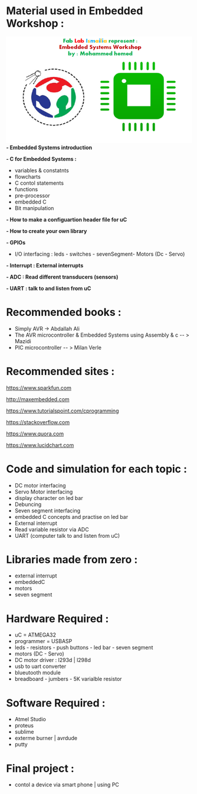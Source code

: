# Material used in Embedded Workshop : 

![](course.png)
**- Embedded Systems introduction**

**- C for Embedded Systems :**
- variables & constatnts
- flowcharts
- C contol statements 
- functions  
- pre-processor 
- embedded C
- Bit manipulation 

**- How to make a configuartion header file for uC** 

**- How to create your own library** 

**- GPIOs** 
- I/O interfacing : leds - switches - sevenSegment- Motors (Dc - Servo)  

**- Interrupt : External interrupts** 

**- ADC : Read different transducers (sensors)** 

**- UART : talk to and listen from uC**  



# Recommended books : 

- Simply AVR -> Abdallah Ali
- The AVR microcontroller & Embedded Systems using Assembly & c -- > Mazidi 
- PIC microcontroller -- > Milan Verle

# Recommended sites : 

https://www.sparkfun.com

http://maxembedded.com

https://www.tutorialspoint.com/cprogramming 

https://stackoverflow.com

https://www.quora.com 

https://www.lucidchart.com 

# Code and simulation for each topic :

- DC motor interfacing 
- Servo Motor interfacing 
- display character on led bar  
- Debuncing 
- Seven segment interfacing 
- embedded C concepts and practise on led bar 
- External interrupt 
- Read variable resistor via ADC 
- UART (computer talk to and listen from uC) 

# Libraries made from zero : 

- external interrupt  
- embeddedC
- motors              
- seven segment 

# Hardware Required : 

- uC = ATMEGA32 
- programmer = USBASP 
- leds - resistors - push buttons - led bar - seven segment 
- motors (DC - Servo)
- DC motor driver : l293d | l298d  
- usb to uart converter 
- blueutooth module
- breadboard - jumbers - 5K varialble resistor 

# Software Required : 

- Atmel Studio 
- proteus 
- sublime 
- exterme burner | avrdude 
- putty

# Final project : 

- contol a device via smart phone | using PC 



